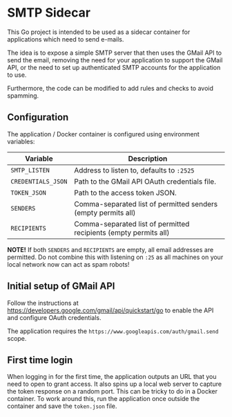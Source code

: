 # SMTP Sidecar

This Go project is intended to be used as a sidecar container for applications which need to send e-mails.

The idea is to expose a simple SMTP server that then uses the GMail API to send the email, removing
the need for your application to support the GMail API, or the need to set up authenticated SMTP
accounts for the application to use.

Furthermore, the code can be modified to add rules and checks to avoid spamming.

## Configuration

The application / Docker container is configured using environment variables:

| Variable           | Description                                                      |
|--------------------|------------------------------------------------------------------|
| `SMTP_LISTEN`      | Address to listen to, defaults to `:2525`                        |
| `CREDENTIALS_JSON` | Path to the GMail API OAuth credentials file.                    |
| `TOKEN_JSON`       | Path to the access token JSON.                                   |
| `SENDERS`          | Comma-separated list of permitted senders (empty permits all)    |
| `RECIPIENTS`       | Comma-separated list of permitted recipients (empty permits all) |

**NOTE!** If both  `SENDERS` and `RECIPIENTS` are empty, all email addresses are permitted.
Do not combine this with listening on `:25` as all machines on your local network now can
act as spam robots!

## Initial setup of GMail API

Follow the instructions at https://developers.google.com/gmail/api/quickstart/go to enable the API
and configure OAuth credentials.

The application requires the `https://www.googleapis.com/auth/gmail.send` scope.

## First time login

When logging in for the first time, the application outputs an URL that you need to open
to grant access.  It also spins up a local web server to capture the token response on a
random port.  This can be tricky to do in a Docker container.  To work around this, run
the application once outside the container and save the `token.json` file.
